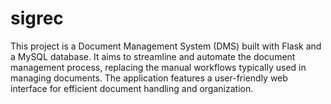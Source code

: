 # sigrec
This project is a Document Management System (DMS) built with Flask and a MySQL database. It aims to streamline and automate the document management process, replacing the manual workflows typically used in managing documents. The application features a user-friendly web interface for efficient document handling and organization.
